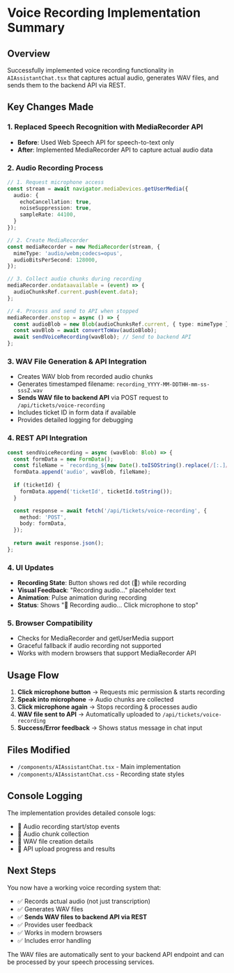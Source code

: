 # Voice Recording Implementation Summary

## Overview
Successfully implemented voice recording functionality in `AIAssistantChat.tsx` that captures actual audio, generates WAV files, and sends them to the backend API via REST.

## Key Changes Made

### 1. Replaced Speech Recognition with MediaRecorder API
- **Before**: Used Web Speech API for speech-to-text only
- **After**: Implemented MediaRecorder API to capture actual audio data

### 2. Audio Recording Process
```typescript
// 1. Request microphone access
const stream = await navigator.mediaDevices.getUserMedia({ 
  audio: {
    echoCancellation: true,
    noiseSuppression: true,
    sampleRate: 44100,
  } 
});

// 2. Create MediaRecorder
const mediaRecorder = new MediaRecorder(stream, {
  mimeType: 'audio/webm;codecs=opus',
  audioBitsPerSecond: 128000,
});

// 3. Collect audio chunks during recording
mediaRecorder.ondataavailable = (event) => {
  audioChunksRef.current.push(event.data);
};

// 4. Process and send to API when stopped
mediaRecorder.onstop = async () => {
  const audioBlob = new Blob(audioChunksRef.current, { type: mimeType });
  const wavBlob = await convertToWav(audioBlob);
  await sendVoiceRecording(wavBlob); // Send to backend API
};
```

### 3. WAV File Generation & API Integration
- Creates WAV blob from recorded audio chunks
- Generates timestamped filename: `recording_YYYY-MM-DDTHH-mm-ss-sssZ.wav`
- **Sends WAV file to backend API** via POST request to `/api/tickets/voice-recording`
- Includes ticket ID in form data if available
- Provides detailed logging for debugging

### 4. REST API Integration
```typescript
const sendVoiceRecording = async (wavBlob: Blob) => {
  const formData = new FormData();
  const fileName = `recording_${new Date().toISOString().replace(/[:.]/g, '-')}.wav`;
  formData.append('audio', wavBlob, fileName);
  
  if (ticketId) {
    formData.append('ticketId', ticketId.toString());
  }

  const response = await fetch('/api/tickets/voice-recording', {
    method: 'POST',
    body: formData,
  });
  
  return await response.json();
};
```

### 4. UI Updates
- **Recording State**: Button shows red dot (🔴) while recording
- **Visual Feedback**: "Recording audio..." placeholder text
- **Animation**: Pulse animation during recording
- **Status**: Shows "🔴 Recording audio... Click microphone to stop"

### 5. Browser Compatibility
- Checks for MediaRecorder and getUserMedia support
- Graceful fallback if audio recording not supported
- Works with modern browsers that support MediaRecorder API

## Usage Flow
1. **Click microphone button** → Requests mic permission & starts recording
2. **Speak into microphone** → Audio chunks are collected
3. **Click microphone again** → Stops recording & processes audio
4. **WAV file sent to API** → Automatically uploaded to `/api/tickets/voice-recording`
5. **Success/Error feedback** → Shows status message in chat input

## Files Modified
- `/components/AIAssistantChat.tsx` - Main implementation
- `/components/AIAssistantChat.css` - Recording state styles

## Console Logging
The implementation provides detailed console logs:
- 🎤 Audio recording start/stop events
- 🎤 Audio chunk collection
- 🎤 WAV file creation details
- 🎤 API upload progress and results

## Next Steps
You now have a working voice recording system that:
- ✅ Records actual audio (not just transcription)
- ✅ Generates WAV files
- ✅ **Sends WAV files to backend API via REST**
- ✅ Provides user feedback
- ✅ Works in modern browsers
- ✅ Includes error handling

The WAV files are automatically sent to your backend API endpoint and can be processed by your speech processing services.

